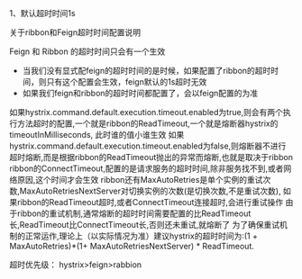 1、默认超时时间1s

关于ribbon和Feign超时时间配置说明

Feign 和 Ribbon 的超时时间只会有一个生效
 - 当我们没有显式配feign的超时时间的是时候，如果配置了ribbon的超时时间，则只有这个配置会生效，feign默认的1s超时无效
 - 如果我们feign和ribbon的超时时间都配置了，会以feign配置的为准



如果hystrix.command.default.execution.timeout.enabled为true,则会有两个执行方法超时的配置,一个就是ribbon的ReadTimeout,一个就是熔断器hystrix的timeoutInMilliseconds, 此时谁的值小谁生效
如果hystrix.command.default.execution.timeout.enabled为false,则熔断器不进行超时熔断,而是根据ribbon的ReadTimeout抛出的异常而熔断,也就是取决于ribbon
ribbon的ConnectTimeout,配置的是请求服务的超时时间,除非服务找不到,或者网络原因,这个时间才会生效
ribbon还有MaxAutoRetries是单个实例的重试次数,MaxAutoRetriesNextServer对切换实例的次数(是切换次数,不是重试次数), 如果ribbon的ReadTimeout超时,或者ConnectTimeout连接超时,会进行重试操作
由于ribbon的重试机制,通常熔断的超时时间需要配置的比ReadTimeout长,ReadTimeout比ConnectTimeout长,否则还未重试,就熔断了
为了确保重试机制的正常运作,理论上（以实际情况为准）建议hystrix的超时时间为:(1 + MaxAutoRetries)*(1+ MaxAutoRetriesNextServer) * ReadTimeout.


超时优先级：
hystrix>feign>rabbion